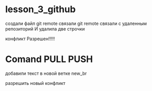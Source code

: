﻿# lesson_3_github

создали файл
git remote связали 
git remote связали с удаленным репозиторий И удалила две строчки

конфликт Разрешен!!!!!

# Comand PULL PUSH

добавили текст в новой ветке new_br

разрешить новый конфликт
